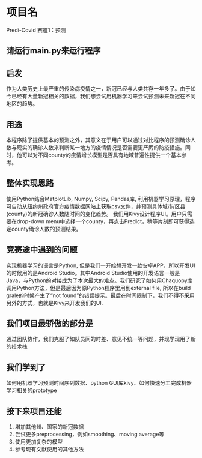 # 项目名
Predi-Covid 赛道1：预测 
## 请运行main.py来运行程序

## 启发
作为人类历史上最严重的传染病疫情之一，新冠已经与人类共存一年多了。由于如今已经有大量新冠相关的数据，我们想尝试用机器学习来尝试预测未来新冠在不同地区的趋势。

## 用途
本程序除了提供基本的预测之外，其意义在于用户可以通过对比程序的预测确诊人数与现实的确诊人数来判断某一地方的疫情情况是否需要更严厉的防疫措施。同时，他可以对不同county的疫情增长模型是否具有地域普遍性提供一个基本参考。

## 整体实现思路
使用Python结合MatplotLib, Numpy, Scipy, Pandas库, 利用机器学习原理，程序可自动从纽约州政府官方疫情数据网站上获取csv文件，并预测具体城市/区县(county)的新冠确诊人数随时间的变化趋势。
我们用Kivy设计程序UI。用户只需要在drop-down menu中选择一个county，再点击Predict，稍等片刻即可获得选定county确诊人数的预测结果。

## 竞赛途中遇到的问题
实现机器学习的语言是Python, 但是我们一开始想开发一款安卓APP，所以开发UI的时候用的是Android Studio。其中Android Studio使用的开发语言一般是Java，与Python的对接成为了本次最大的难点。我们研究了如何用Chaquopy库调用Python方法，但是最后因为原Python程序里用到external file, 所以在build grale的时候产生了“not found”的错误提示。最后在时间限制下，我们不得不采用另外的方式，也就是Kivy来开发我们的UI.

## 我们项目最骄傲的部分是
通过团队协作，我们克服了如队员间的时差、意见不统一等问题，并现学现用了新的技术栈

## 我们学到了
如何用机器学习预测时间序列数据、python GUI库kivy、如何快速分工完成机器学习相关的prototype

## 接下来项目还能
1. 增加其他州、国家的新冠数据
2. 尝试更多preprocessing，例如smoothing、moving average等
3. 使用更加复杂的模型
4. 参考现有文献使用的其他方法

